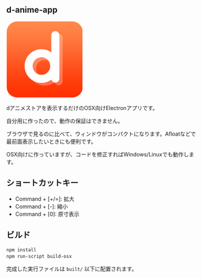 ## d-anime-app

<img src="https://raw.githubusercontent.com/atmarksharp/d-anime-app/master/icon.png" alt="icon" style="max-width: 200px;"/>

dアニメストアを表示するだけのOSX向けElectronアプリです。

自分用に作ったので、動作の保証はできません。

ブラウザで見るのに比べて、ウィンドウがコンパクトになります。Afloatなどで最前面表示したいときにも便利です。

OSX向けに作っていますが、コードを修正すればWindows/Linuxでも動作します。

## ショートカットキー

- Command + [+/=]: 拡大
- Command + [-]: 縮小
- Command + [0]: 原寸表示

## ビルド

```bash
npm install
npm run-script build-osx
```

完成した実行ファイルは `built/` 以下に配置されます。
